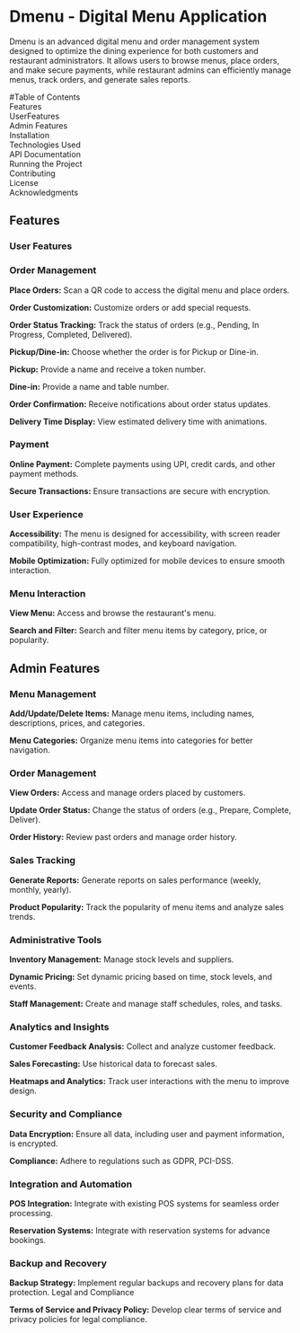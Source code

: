 
<h1>Dmenu - Digital Menu Application</h1>
<p>Dmenu is an advanced digital menu and order management system designed to optimize the dining experience for both customers and restaurant administrators. It allows users to browse menus, place orders, and make secure payments, while restaurant admins can efficiently manage menus, track orders, and generate sales reports.</p>

#Table of Contents                                                                                                                                                                                      
Features                                                                                                                                                                                                
  UserFeatures                                                                                                                                                                                        
  Admin Features                                                                                                                                                                                       
Installation                                                                                                                                                                                            
Technologies Used                                                                                                                                                                                       
API Documentation                                                                                                                                                                                       
Running the Project                                                                                                                                                                                     
Contributing                                                                                                                                                                                            
License                                                                                                                                                                                                 
Acknowledgments

<h2>Features</h2>                                                                                                                                                                                              
<h3>User Features</h3>                                                                                                                                                                                           
<h3>Order Management</h3>

<p><b>Place Orders:</b> Scan a QR code to access the digital menu and place orders.</p>
<p><b>Order Customization:</b> Customize orders or add special requests.</p>
<p><b>Order Status Tracking:</b> Track the status of orders (e.g., Pending, In Progress, Completed, Delivered).</p>
<p><b>Pickup/Dine-in:</b> Choose whether the order is for Pickup or Dine-in.</p>
<p><b>Pickup:</b> Provide a name and receive a token number.</p>
<p><b>Dine-in:</b> Provide a name and table number.</p>
<p><b>Order Confirmation:</b> Receive notifications about order status updates.</p>
<p><b>Delivery Time Display:</b> View estimated delivery time with animations.</p>
<h3>Payment</h3>

<p><b>Online Payment:</b> Complete payments using UPI, credit cards, and other payment methods.
<p><b>Secure Transactions:</b> Ensure transactions are secure with encryption.</p>
<h3>User Experience</h3>

<p><b>Accessibility:</b> The menu is designed for accessibility, with screen reader compatibility, high-contrast modes, and keyboard navigation.</p>
<p><b>Mobile Optimization:</b> Fully optimized for mobile devices to ensure smooth interaction.</p>
<h3>Menu Interaction</h3>

<p><b>View Menu:</b> Access and browse the restaurant's menu.
<p><b>Search and Filter:</b> Search and filter menu items by category, price, or popularity.</p>
<h2>Admin Features</h2>
<h3>Menu Management</h3>

<p><b>Add/Update/Delete Items:</b> Manage menu items, including names, descriptions, prices, and categories.</p>
<p><b>Menu Categories:</b> Organize menu items into categories for better navigation.</p>
<h3>Order Management</h3>

<p><b>View Orders:</b> Access and manage orders placed by customers.</p>
<p><b>Update Order Status:</b> Change the status of orders (e.g., Prepare, Complete, Deliver).</p>
<p><b>Order History:</b> Review past orders and manage order history.</p>
<h3>Sales Tracking</h3>

<p><b>Generate Reports:</b> Generate reports on sales performance (weekly, monthly, yearly).</p>
<p><b>Product Popularity:</b> Track the popularity of menu items and analyze sales trends.</p>
<h3>Administrative Tools</h3>

<p><b>Inventory Management:</b> Manage stock levels and suppliers.</p>
<p><b>Dynamic Pricing:</b> Set dynamic pricing based on time, stock levels, and events.</p>
<p><b>Staff Management:</b> Create and manage staff schedules, roles, and tasks.</p>
<h3>Analytics and Insights</h3>

<p><b>Customer Feedback Analysis:</b> Collect and analyze customer feedback.</p>
<p><b>Sales Forecasting:</b> Use historical data to forecast sales.</p>
<p><b>Heatmaps and Analytics:</b> Track user interactions with the menu to improve design.</p>
<h3>Security and Compliance</h3>

<p><b>Data Encryption:</b> Ensure all data, including user and payment information, is encrypted.</p>
<p><b>Compliance:</b> Adhere to regulations such as GDPR, PCI-DSS.</p>
<h3>Integration and Automation</h3>

<p><b>POS Integration:</b> Integrate with existing POS systems for seamless order processing.</p>
<p><b>Reservation Systems:</b> Integrate with reservation systems for advance bookings.</p>
<h3>Backup and Recovery</h3>

<p><b>Backup Strategy:</b> Implement regular backups and recovery plans for data protection.
Legal and Compliance</p>

<p><b>Terms of Service and Privacy Policy:</b> Develop clear terms of service and privacy policies for legal compliance.</p>
